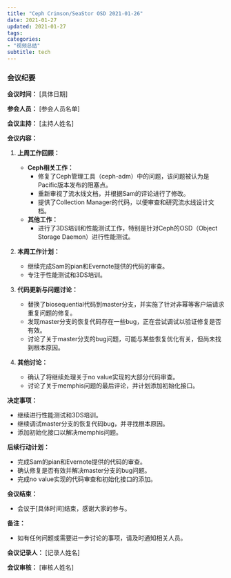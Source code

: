 ```yaml
---
title: "Ceph Crimson/SeaStor OSD 2021-01-26"
date: 2021-01-27
updated: 2021-01-27
tags:
categories:
- "视频总结"
subtitle: tech
---
```



### 会议纪要

**会议时间：** [具体日期]

**参会人员：** [参会人员名单]

**会议主持：** [主持人姓名]

**会议内容：**

1. **上周工作回顾：**
   - **Ceph相关工作：**
     - 修复了Ceph管理工具（ceph-adm）中的问题，该问题被认为是Pacific版本发布的阻塞点。
     - 重新审视了流水线文档，并根据Sam的评论进行了修改。
     - 提供了Collection Manager的代码，以便审查和研究流水线设计文档。
   - **其他工作：**
     - 进行了3DS培训和性能测试工作，特别是针对Ceph的OSD（Object Storage Daemon）进行性能测试。

2. **本周工作计划：**
   - 继续完成Sam的pian和Evernote提供的代码的审查。
   - 专注于性能测试和3DS培训。

3. **代码更新与问题讨论：**
   - 替换了biosequential代码到master分支，并实施了针对非幂等客户端请求重复问题的修复。
   - 发现master分支的恢复代码存在一些bug，正在尝试调试以验证修复是否有效。
   - 讨论了关于master分支的bug问题，可能与某些恢复优化有关，但尚未找到根本原因。

4. **其他讨论：**
   - 确认了将继续处理关于no value实现的大部分代码审查。
   - 讨论了关于memphis问题的最后评论，并计划添加初始化接口。

**决定事项：**
- 继续进行性能测试和3DS培训。
- 继续调试master分支的恢复代码bug，并寻找根本原因。
- 添加初始化接口以解决memphis问题。

**后续行动计划：**
- 完成Sam的pian和Evernote提供的代码的审查。
- 确认修复是否有效并解决master分支的bug问题。
- 完成no value实现的代码审查和初始化接口的添加。

**会议结束：**
- 会议于[具体时间]结束，感谢大家的参与。

**备注：**
- 如有任何问题或需要进一步讨论的事项，请及时通知相关人员。

**会议记录人：** [记录人姓名]

**会议审核：** [审核人姓名]
